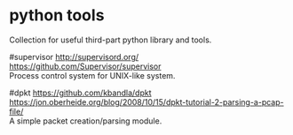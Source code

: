 python tools
==========================
Collection for useful third-part python library and tools.

#supervisor
http://supervisord.org/  
https://github.com/Supervisor/supervisor  
Process control system for UNIX-like system.

#dpkt
https://github.com/kbandla/dpkt  
https://jon.oberheide.org/blog/2008/10/15/dpkt-tutorial-2-parsing-a-pcap-file/  
A simple packet creation/parsing module.